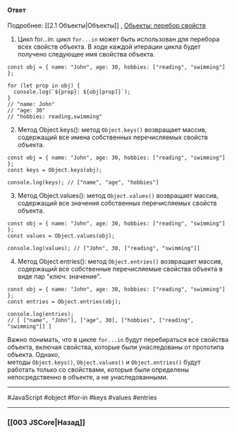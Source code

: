 #### Ответ

Подробнее: [[2.1 Объекты|Объекты]] , [Обьекты: перебор свойств](https://learn.javascript.ru/object-for-in)

1. Цикл for...in: цикл `for...in` может быть использован для перебора всех свойств объекта. В ходе каждой итерации цикла будет получено следующее имя свойства объекта.

```
const obj = { name: "John", age: 30, hobbies: ["reading", "swimming"] };

for (let prop in obj) {
  console.log(`${prop}: ${obj[prop]}`);
}
// "name: John"
// "age: 30"
// "hobbies: reading,swimming"
```

2. Метод Object.keys(): метод `Object.keys()` возвращает массив, содержащий все имена собственных перечисляемых свойств объекта.

```
const obj = { name: "John", age: 30, hobbies: ["reading", "swimming"] };
const keys = Object.keys(obj);

console.log(keys); // ["name", "age", "hobbies"]
```

3. Метод Object.values(): метод `Object.values()` возвращает массив, содержащий все значения собственных перечисляемых свойств объекта.

```
const obj = { name: "John", age: 30, hobbies: ["reading", "swimming"] };
const values = Object.values(obj);

console.log(values); // ["John", 30, ["reading", "swimming"]]
```

4. Метод Object.entries(): метод `Object.entries()` возвращает массив, содержащий все собственные перечисляемые свойства объекта в виде пар "ключ: значение".

```
const obj = { name: "John", age: 30, hobbies: ["reading", "swimming"] };
const entries = Object.entries(obj);

console.log(entries); 
// [ ["name", "John"], ["age", 30], ["hobbies", ["reading", "swimming"]] ]
```

Важно понимать, что в цикле `for...in` будут перебираться все свойства объекта, включая свойства, которые были унаследованы от прототипа объекта. Однако, методы `Object.keys()`, `Object.values()` и `Object.entries()` будут работать только со свойствами, которые были определены непосредственно в объекте, а не унаследованными.

___
 #JavaScript #object #for-in #keys #values #entries 
 
___

### [[003 JSCore|Назад]]